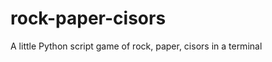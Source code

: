 rock-paper-cisors
=================

A little Python script game of rock, paper, cisors in a terminal
